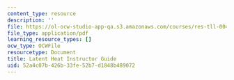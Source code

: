 ```yaml
---
content_type: resource
description: ''
file: https://ol-ocw-studio-app-qa.s3.amazonaws.com/courses/res-tll-004-stem-concept-videos-fall-2013/52a4c07b426b33fe52b7d1848b489072_MITRES_TLL-004F13_Latnt_IG.pdf
file_type: application/pdf
learning_resource_types: []
ocw_type: OCWFile
resourcetype: Document
title: Latent Heat Instructor Guide
uid: 52a4c07b-426b-33fe-52b7-d1848b489072
---
```

